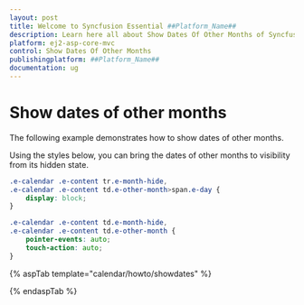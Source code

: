 ```yaml
---
layout: post
title: Welcome to Syncfusion Essential ##Platform_Name##
description: Learn here all about Show Dates Of Other Months of Syncfusion Essential ##Platform_Name## widgets based on HTML5 and jQuery.
platform: ej2-asp-core-mvc
control: Show Dates Of Other Months
publishingplatform: ##Platform_Name##
documentation: ug
---
```



# Show dates of other months

The following example demonstrates how to show dates of other months.

Using the styles below, you can bring the dates of other months to visibility from its hidden state.

```css
.e-calendar .e-content tr.e-month-hide,
.e-calendar .e-content td.e-other-month>span.e-day {
    display: block;
}

.e-calendar .e-content td.e-month-hide,
.e-calendar .e-content td.e-other-month {
    pointer-events: auto;
    touch-action: auto;
}
```

{% aspTab template="calendar/howto/showdates" %}

{% endaspTab %}